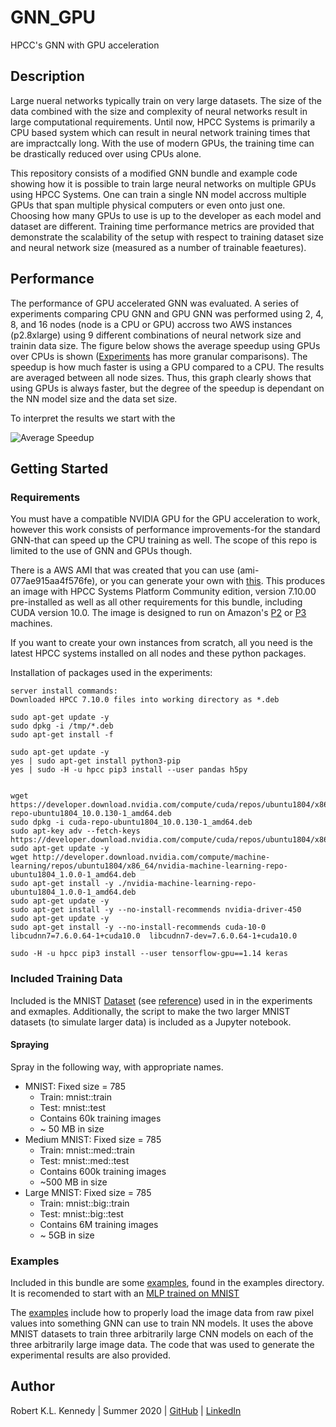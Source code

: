 # GNN_GPU
HPCC's GNN with GPU acceleration


## Description
Large nueral networks typically train on very large datasets. 
The size of the data combined with the size and complexity of neural networks result in large computational requirements. 
Until now, HPCC Systems is primarily a CPU based system which can result in neural network training times that are impractcally long.
With the use of modern GPUs, the training time can be drastically reduced over using CPUs alone.

This repository consists of a modified GNN bundle and example code showing how it is possible to train large neural networks on multiple GPUs using HPCC Systems. One can train a single NN model accross multiple GPUs that span 
multiple physical computers or even onto just one. Choosing how many GPUs to use is up to the developer as each model and dataset are different. Training time performance metrics are provided that demonstrate
the scalability of the setup with respect to training dataset size and neural network size (measured as a number of trainable feaetures).

## Performance

The performance of GPU accelerated GNN was evaluated. A series of experiments comparing CPU GNN and GPU GNN was performed using 2, 4, 8, and 16 nodes (node is a CPU or GPU) accross two AWS instances (p2.8xlarge) using 9 different combinations of neural network size and trainin data size. The figure below shows
the average speedup using GPUs over CPUs is shown ([Experiments](Experiments/) has more granular comparisons). The speedup is how much faster is using a GPU compared to a CPU. The results are averaged between all node sizes. Thus, this graph clearly shows that using GPUs is always faster, but the degree of the speedup is dependant on the NN model size and the data set size.

To interpret the results we start with the 

![Average Speedup](images/speedup.png)

## Getting Started

### Requirements
You must have a compatible NVIDIA GPU for the GPU acceleration to work, however this work consists of performance improvements-for the standard GNN-that can speed up the CPU training as well. The 
scope of this repo is limited to the use of GNN and GPUs though.


There is a AWS AMI that was created that you can use (ami-077ae915aa4f576fe), or you can generate your own with [this](https://github.com/xwang2713/cloud-image-build). 
This produces an image with HPCC Systems Platform Community edition, version 7.10.00 pre-installed as well as all other requirements for this bundle, including CUDA version 10.0. 
The image is designed to run on Amazon's [P2](https://aws.amazon.com/ec2/instance-types/p2/) or [P3](https://aws.amazon.com/ec2/instance-types/p3/) machines.


If you want to create your own instances from scratch, all you need is the latest HPCC systems installed on all nodes and these python packages.


Installation of packages used in the experiments:
```
server install commands:
Downloaded HPCC 7.10.0 files into working directory as *.deb

sudo apt-get update -y
sudo dpkg -i /tmp/*.deb
sudo apt-get install -f 

sudo apt-get update -y
yes | sudo apt-get install python3-pip
yes | sudo -H -u hpcc pip3 install --user pandas h5py


wget https://developer.download.nvidia.com/compute/cuda/repos/ubuntu1804/x86_64/cuda-repo-ubuntu1804_10.0.130-1_amd64.deb
sudo dpkg -i cuda-repo-ubuntu1804_10.0.130-1_amd64.deb
sudo apt-key adv --fetch-keys https://developer.download.nvidia.com/compute/cuda/repos/ubuntu1804/x86_64/7fa2af80.pub
sudo apt-get update -y
wget http://developer.download.nvidia.com/compute/machine-learning/repos/ubuntu1804/x86_64/nvidia-machine-learning-repo-ubuntu1804_1.0.0-1_amd64.deb
sudo apt-get install -y ./nvidia-machine-learning-repo-ubuntu1804_1.0.0-1_amd64.deb
sudo apt-get update -y
sudo apt-get install -y --no-install-recommends nvidia-driver-450
sudo apt-get update -y
sudo apt-get install -y --no-install-recommends cuda-10-0 libcudnn7=7.6.0.64-1+cuda10.0  libcudnn7-dev=7.6.0.64-1+cuda10.0

sudo -H -u hpcc pip3 install --user tensorflow-gpu==1.14 keras
```


### Included Training Data
Included is the MNIST [Dataset](Datasets/data_files) (see [reference](http://yann.lecun.com/exdb/mnist/)) used in in the experiments and exmaples. Additionally, the script to make
the two larger MNIST datasets (to simulate larger data) is included as a Jupyter notebook. 


#### Spraying
Spray in the following way, with appropriate names.

* MNIST: Fixed size = 785
	* Train: mnist::train
	* Test: mnist::test
	* Contains 60k training images
	* ~ 50 MB in size
* Medium MNIST: Fixed size = 785
	* Train: mnist::med::train
	* Test: mnist::med::test
	* Contains 600k training images
	* ~500 MB in size
* Large MNIST: Fixed size = 785
	* Train: mnist::big::train
	* Test: mnist::big::test
	* Contains 6M training images
	* ~ 5GB in size

### Examples
Included in this bundle are some [examples](examples/), found in the examples directory. It is recomended to start with an [MLP trained on MNIST](examples/mnist_mlp.ecl)


The [examples](examples/) include how to properly load the image data from raw pixel values into something GNN can use to train NN models. It uses the above MNIST datasets 
to train three arbitrarily large CNN models on each of the three arbitrarily large image data. The code that was used to generate the experimental results are also provided.




## Author
Robert K.L. Kennedy | Summer 2020 | [GitHub](https://github.com/robertken) | [LinkedIn](https://www.linkedin.com/in/robertken/)


